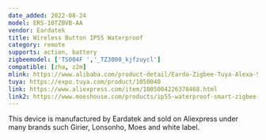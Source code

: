 ```yaml
---
date_added: 2022-08-24
model: ERS-10TZBVB-AA
vendor: Eardatek
title: Wireless Button IP55 Waterproof  
category: remote
supports: action, battery
zigbeemodel: ['TS004F ','_TZ3000_kjfzuycl']
compatible: [zha, z2m]
mlink: https://www.alibaba.com/product-detail/Earda-Zigbee-Tuya-Alexa-Smartphone-Wireless_1600502675073.html
tuya: https://expo.tuya.com/product/1050040
link: https://www.aliexpress.com/item/1005004226378468.html
link2: https://www.moeshouse.com/products/ip55-waterproof-smart-zigbee-scene-switch-wireless-remote-dimmer
---
```

This device is manufactured by Eardatek and sold on Aliexpress under many brands such Girier, Lonsonho, Moes and white label. 
